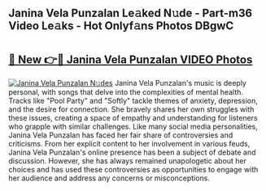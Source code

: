 ## Janina Vela Punzalan Le𝚊ked N𝚞de - Part-m36 Video Le𝚊ks - Hot Onlyf𝚊ns Photos DBgwC

# <h2><a href="http://ab4233.deff.icu/?id=Janina+Vela+Punzalan">🔗 New 👉🔴 Janina Vela Punzalan VIDEO Photos</a></h2>

[![Janina Vela Punzalan N𝚞des](https://i.imgur.com/rIISA9y.gif)](http://ab4233.deff.icu/?id=Janina+Vela+Punzalan)
Janina Vela Punzalan's music is deeply personal, with songs that delve into the complexities of mental health. Tracks like "Pool Party" and "Softly" tackle themes of anxiety, depression, and the desire for connection. She bravely shares her own struggles with these issues, creating a space of empathy and understanding for listeners who grapple with similar challenges. Like many social media personalities, Janina Vela Punzalan has faced her fair share of controversies and criticisms. From her explicit content to her involvement in various feuds, Janina Vela Punzalan's online presence has been a subject of debate and discussion. However, she has always remained unapologetic about her choices and has used these controversies as opportunities to engage with her audience and address any concerns or misconceptions.
